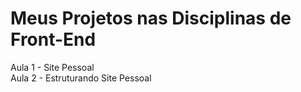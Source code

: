 # Meus Projetos nas Disciplinas de Front-End
Aula 1 - Site Pessoal <br>
Aula 2 - Estruturando Site Pessoal
